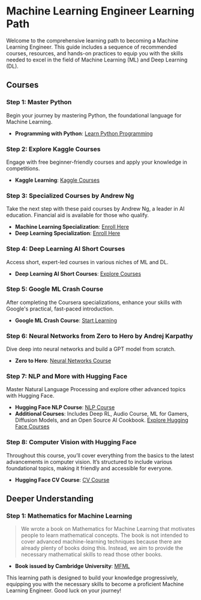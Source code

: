# Machine Learning Engineer Learning Path

Welcome to the comprehensive learning path to becoming a Machine Learning Engineer. This guide includes a sequence of recommended courses, resources, and hands-on practices to equip you with the skills needed to excel in the field of Machine Learning (ML) and Deep Learning (DL).

## Courses

### Step 1: Master Python
Begin your journey by mastering Python, the foundational language for Machine Learning.
- **Programming with Python**: [Learn Python Programming](https://programming-23.mooc.fi/)

### Step 2: Explore Kaggle Courses
Engage with free beginner-friendly courses and apply your knowledge in competitions.
- **Kaggle Learning**: [Kaggle Courses](https://www.kaggle.com/learn)

### Step 3: Specialized Courses by Andrew Ng
Take the next step with these paid courses by Andrew Ng, a leader in AI education. Financial aid is available for those who qualify.
- **Machine Learning Specialization**: [Enroll Here](https://www.coursera.org/specializations/machine-learning-introduction?utm_medium=sem&utm_source=gg&utm_campaign=B2C_EMEA_machine-learning-introduction_stanford_FTCOF_specializations_country-multiple-set1&campaignid=20858198833&adgroupid=156245838669&device=c&keyword=&matchtype=&network=g&devicemodel=&adposition=&creativeid=686039350515&hide_mobile_promo&gad_source=1&gclid=CjwKCAjwuJ2xBhA3EiwAMVjkVPyVqSsxCXVJIzdpR0tND5X4gBuRp3czZESVvvMOrvedd5RPhGE1hhoCtj0QAvD_BwE)
- **Deep Learning Specialization**: [Enroll Here](https://www.coursera.org/specializations/deep-learning?utm_medium=sem&utm_source=gg&utm_campaign=b2c_emea_deep-learning_deeplearning-ai_ftcof_specializations_arte_feb_24_dr_geo-multi_pmax_gads_lg-all&campaignid=21028581571&adgroupid=&device=c&keyword=&matchtype=&network=x&devicemodel=&adposition=&creativeid=&hide_mobile_promo&gad_source=1&gclid=CjwKCAjwuJ2xBhA3EiwAMVjkVKhiUw3pKSlrbDiUHa7Vm4IgqhRDTyFF-ORCBQq7D2Dxu3pREuaczRoCETAQAvD_BwE)

### Step 4: Deep Learning AI Short Courses
Access short, expert-led courses in various niches of ML and DL.
- **Deep Learning AI Short Courses**: [Explore Courses](https://www.deeplearning.ai/short-courses/)

### Step 5: Google ML Crash Course
After completing the Coursera specializations, enhance your skills with Google's practical, fast-paced introduction.
- **Google ML Crash Course**: [Start Learning](https://developers.google.com/machine-learning/crash-course)

### Step 6: Neural Networks from Zero to Hero by Andrej Karpathy
Dive deep into neural networks and build a GPT model from scratch.
- **Zero to Hero**: [Neural Networks Course](https://karpathy.ai/zero-to-hero.html)

### Step 7: NLP and More with Hugging Face
Master Natural Language Processing and explore other advanced topics with Hugging Face.
- **Hugging Face NLP Course**: [NLP Course](https://huggingface.co/learn/nlp-course/chapter1/1)
- **Additional Courses**: Includes Deep RL, Audio Course, ML for Gamers, Diffusion Models, and an Open Source AI Cookbook. [Explore Hugging Face Courses](https://huggingface.co/learn)

### Step 8: Computer Vision with Hugging Face
Throughout this course, you’ll cover everything from the basics to the latest advancements in computer vision. It’s structured to include various foundational topics, making it friendly and accessible for everyone. 
- **Hugging Face CV Course**: [CV Course](https://huggingface.co/learn/computer-vision-course/unit0/welcome/welcome)

## Deeper Understanding

### Step 1: Mathematics for Machine Learning
> We wrote a book on Mathematics for Machine Learning that motivates people to learn mathematical concepts. The book is not intended to cover advanced machine-learning techniques because there are already plenty of books doing this. Instead, we aim to provide the necessary mathematical skills to read those other books.
- **Book issued by Cambridge University**: [MFML](https://mml-book.github.io/)

This learning path is designed to build your knowledge progressively, equipping you with the necessary skills to become a proficient Machine Learning Engineer. Good luck on your journey!
